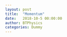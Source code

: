 ```yaml
---
layout: post
title:  "Momentum"
date:   2018-10-5 00:00:00
author: BTPhysics
categories: Dummy
---
```

